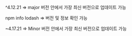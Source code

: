 ^4.12.21 => major 버전 안에서 가장 최신 버전으로 업데이트 가능

npm info lodash => 버전 및 정보 확인 가능

~4.17.21 => Minor 버전 안에서 가장 최신 버전으로 업데이트 가능
